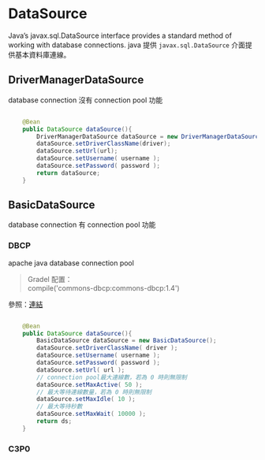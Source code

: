 # DataSource

Java’s javax.sql.DataSource interface provides a standard method of working with database connections.
java 提供 ` javax.sql.DataSource ` 介面提供基本資料庫連線。

## DriverManagerDataSource

database connection 沒有 connection pool 功能

```java

    @Bean
    public DataSource dataSource(){
        DriverManagerDataSource dataSource = new DriverManagerDataSource();
        dataSource.setDriverClassName(driver);
        dataSource.setUrl(url);
        dataSource.setUsername( username );
        dataSource.setPassword( password );
        return dataSource;
    }


```

## BasicDataSource

database connection 有 connection pool 功能

### DBCP

apache java database connection pool

> Gradel 配置：<br>
> compile('commons-dbcp:commons-dbcp:1.4')

參照：[連結](https://blog.csdn.net/z_x_1000/article/details/14055571)

```java

    @Bean
    public DataSource dataSource(){
        BasicDataSource dataSource = new BasicDataSource();
        dataSource.setDriverClassName( driver );
        dataSource.setUsername( username );
        dataSource.setPassword( password );
        dataSource.setUrl( url );
        // connection pool最大連線數，若為 0 時則無限制
        dataSource.setMaxActive( 50 );
        // 最大等待連線數量，若為 0 時則無限制
        dataSource.setMaxIdle( 10 );
        // 最大等待秒數
        dataSource.setMaxWait( 10000 );
        return ds;
    }

```


### C3P0